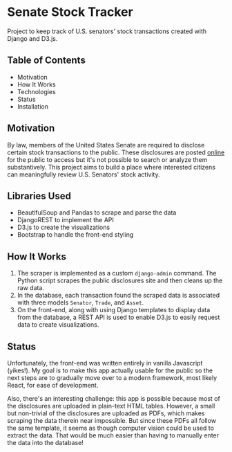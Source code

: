 # Senate Stock Tracker
Project to keep track of U.S. senators' stock transactions created with Django and D3.js.



## Table of Contents
* Motivation
* How It Works
* Technologies
* Status
* Installation

## Motivation
By law, members of the United States Senate are required to disclose certain stock transactions to the public. These disclosures are posted [online](https://efdsearch.senate.gov/search/home/) for the public to access but it's not possible to search or analyze them substantively. This project aims to build a place where interested citizens can meaningfully review U.S. Senators' stock activity.

## Libraries Used
* BeautifulSoup and Pandas to scrape and parse the data
* DjangoREST to implement the API
* D3.js to create the visualizations
* Bootstrap to handle the front-end styling

## How It Works
1. The scraper is implemented as a custom `django-admin` command. The Python script scrapes the public disclosures site and then cleans up the raw data.
2. In the database, each transaction found the scraped data is associated with three models `Senator`, `Trade`, and `Asset`.
3. On the front-end, along with using Django templates to display data from the database, a REST API is used to enable D3.js to easily request data to create visualizations.

## Status
Unfortunately, the front-end was written entirely in vanilla Javascript (yikes!). My goal is to make this app actually usable for the public so the next steps are to gradually move over to a modern framework, most likely React, for ease of development. 

Also, there's an interesting challenge: this app is possible because most of the disclosures are uploaded in plain-text HTML tables. However, a small but non-trivial of the disclosures are uploaded as PDFs, which makes scraping the data therein near impossible. But since these PDFs all follow the same template, it seems as though computer vision could be used to extract the data. That would be much easier than having to manually enter the data into the database!
